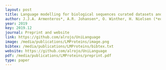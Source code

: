```yaml
--- 
layout: post
title: Language modelling for biological sequences curated datasets and baselines
author: J.J.A. Armenteros*, A.R. Johansen*, O. Winther, H. Nielsen (*equal contribution)
year: 2019
key: 2019.12
journal: Preprint and website
link: https://github.com/alrojo/UniLanguage
image: /media/publications/LMProteins/image.png
bibtex: /media/publications/LMProteins/bibtex.txt
website: https://github.com/alrojo/UniLanguage
pdf: /media/publications/LMProteins/preprint.pdf
type: paper
---
```

